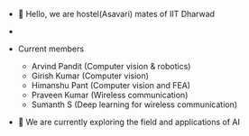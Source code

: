 - 👋 Hello, we are hostel(Asavari) mates of IIT Dharwad
- 
- Current members
    * Arvind Pandit (Computer vision & robotics)
    * Girish Kumar (Computer vision)
    * Himanshu Pant (Computer vision and FEA)
    * Praveen Kumar (Wireless communication)
    * Sumanth S (Deep learning for wireless communication)
      
- 🌱 We are currently exploring the field and applications of AI

<!---
AsavarI-IITdh/AsavarI-IITdh is a ✨ special ✨ repository because its `README.md` (this file) appears on your GitHub profile.
You can click the Preview link to take a look at your changes.
--->

